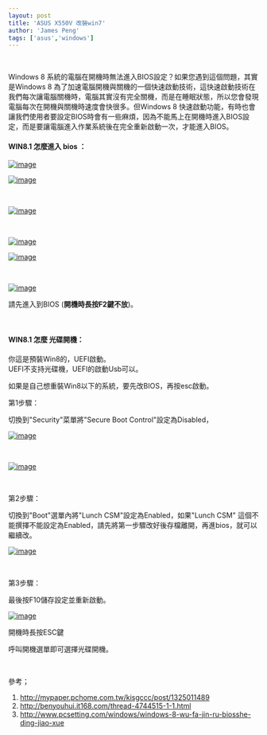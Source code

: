 ```yaml
---
layout: post
title: 'ASUS X550V 改裝win7'
author: 'James Peng'
tags: ['asus','windows']
---
```


 

Windows 8
系統的電腦在開機時無法進入BIOS設定？如果您遇到這個問題，其實是Windows 8
為了加速電腦開機與關機的一個快速啟動技術，這快速啟動技術在我們每次讓電腦關機時，電腦其實沒有完全關機，而是在睡眠狀態，所以您會發現電腦每次在開機與關機時速度會快很多。但Windows
8
快速啟動功能，有時也會讓我們使用者要設定BIOS時會有一些麻煩，因為不能馬上在開機時進入BIOS設定，而是要讓電腦進入作業系統後在完全重新啟動一次，才能進入BIOS。

#### WIN8.1 怎麼進入 bios ：

[![image](http://lh4.ggpht.com/-IaPi1NgqVp0/U_QA5DObkAI/AAAAAAAAZLQ/Omet0U_TEd0/image_thumb%25255B12%25255D.png?imgmax=800 "image")](http://lh3.ggpht.com/-w53DafaH6tI/U_QA2pcEU-I/AAAAAAAAZLI/SVlG8Ig6WhA/s1600-h/image%25255B24%25255D.png)

[![image](http://lh3.ggpht.com/-DCAraQhCTsc/U_QA713va2I/AAAAAAAAZLg/XXdFx3XWtzI/image_thumb%25255B11%25255D.png?imgmax=800 "image")](http://lh3.ggpht.com/-vPd73WHmUDU/U_QA6T2N-RI/AAAAAAAAZLY/N9JPjgnvzgQ/s1600-h/image%25255B23%25255D.png)

 

[![image](http://lh5.ggpht.com/-e_215enEPoU/U_QA-_9xEQI/AAAAAAAAZLw/sIciKPFeWkM/image_thumb%25255B14%25255D.png?imgmax=800 "image")](http://lh3.ggpht.com/-EtthowPIdqw/U_QA9fFlYcI/AAAAAAAAZLo/-SJuoe0aSyY/s1600-h/image%25255B28%25255D.png)

 

[![image](http://lh5.ggpht.com/-zZ3kwOATTZY/U_QBBCrQ2rI/AAAAAAAAZMA/4ZjIf46uwgE/image_thumb%25255B16%25255D.png?imgmax=800 "image")](http://lh6.ggpht.com/-Zs5YltVMltg/U_QA_zZWD_I/AAAAAAAAZL4/DVOlYyNcmUA/s1600-h/image%25255B32%25255D.png)

[![image](http://lh3.ggpht.com/-eUru5bK32-4/U_QBDrHsI6I/AAAAAAAAZMQ/lN3ZKJRRe8M/image_thumb%25255B18%25255D.png?imgmax=800 "image")](http://lh3.ggpht.com/-Ka_hVLlx0V4/U_QBCLyGMII/AAAAAAAAZMI/4_CgT9hjte4/s1600-h/image%25255B36%25255D.png)

 

[![image](http://lh4.ggpht.com/-amPqRe__Wwk/U_QBHUbu4zI/AAAAAAAAZMg/Hgk8Df8Gk8c/image_thumb%25255B20%25255D.png?imgmax=800 "image")](http://lh3.ggpht.com/-ISMF-ywSaYc/U_QBFiHgieI/AAAAAAAAZMY/TSBpIAGY2q8/s1600-h/image%25255B40%25255D.png)

請先進入到BIOS (**開機時長按F2鍵不放**)。

 

#### WIN8.1 怎麼 光碟開機：

你這是預裝Win8的，UEFI啟動。  
UEFI不支持光碟機，UEFI的啟動Usb可以。  

如果是自己想重裝Win8以下的系統，要先改BIOS，再按esc啟動。

第1步驟：

切換到"Security"菜單將"Secure Boot Control"設定為Disabled，

[![image](http://lh4.ggpht.com/-Z1iFEyFY2y0/U_QBKgRBoqI/AAAAAAAAZMw/9HgD-K9XMZk/image_thumb%25255B2%25255D.png?imgmax=800 "image")](http://lh6.ggpht.com/-GXCteZ6b5Xw/U_QBIn0PInI/AAAAAAAAZMo/BNK2bK7i39o/s1600-h/image%25255B4%25255D.png)

 

[![image](http://lh4.ggpht.com/-0iZdGKyuCy8/U_QBOOrj2bI/AAAAAAAAZNA/pa5l3Bzpl1g/image_thumb%25255B4%25255D.png?imgmax=800 "image")](http://lh3.ggpht.com/-EXPjHwjILWY/U_QBL7pbrnI/AAAAAAAAZM4/A3UTszgEszs/s1600-h/image%25255B8%25255D.png)

 

第2步驟：

切換到"Boot"選單內將"Lunch CSM"設定為Enabled，如果"Lunch CSM"
這個不能撰擇不能設定為Enabled，請先將第一步驟改好後存檔離開，再進bios，就可以繼續改。

[![image](http://lh5.ggpht.com/-vgP-Zd2Z8Ao/U_QBREGsd_I/AAAAAAAAZNQ/hAKM0wKdOk4/image_thumb%25255B8%25255D.png?imgmax=800 "image")](http://lh3.ggpht.com/-ps_0I0YV67o/U_QBPl_8MHI/AAAAAAAAZNI/wCl79w56h3E/s1600-h/image%25255B16%25255D.png)

 

第3步驟：

最後按F10儲存設定並重新啟動。

[![image](http://lh5.ggpht.com/-j59cSmx1kHY/U_QBVap7D1I/AAAAAAAAZNg/gE_qlDkzlEE/image_thumb%25255B6%25255D.png?imgmax=800 "image")](http://lh6.ggpht.com/-iPSgVr-xbdA/U_QBTM51xzI/AAAAAAAAZNY/VF7ztWYouVQ/s1600-h/image%25255B12%25255D.png)

開機時長按ESC鍵

呼叫開機選單即可選擇光碟開機。

 

參考；

1.  <http://mypaper.pchome.com.tw/kisgccc/post/1325011489>
2.  <http://benyouhui.it168.com/thread-4744515-1-1.html>
3.  <http://www.pcsetting.com/windows/windows-8-wu-fa-jin-ru-biosshe-ding-jiao-xue>

